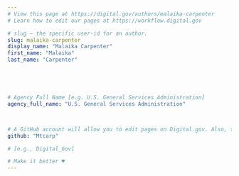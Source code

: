 ```yaml
---
# View this page at https://digital.gov/authors/malaika-carpenter
# Learn how to edit our pages at https://workflow.digital.gov

# slug — the specific user-id for an author.
slug: malaika-carpenter
display_name: "Malaika Carpenter"
first_name: "Malaika"
last_name: "Carpenter"





# Agency Full Name [e.g. U.S. General Services Administration]
agency_full_name: "U.S. General Services Administration"



# A GitHub account will allow you to edit pages on Digital.gov. Also, the image used in your GitHub account can be used to populate your digital.gov profile photo. Learn more about getting a Github account at [URL]
github: "Mtcarp"

# [e.g., Digital_Gov]

# Make it better ♥
---
```

